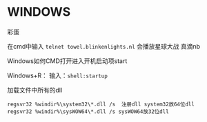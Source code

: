 # WINDOWS

彩蛋

在cmd中输入 `telnet towel.blinkenlights.nl` 
会播放星球大战 真滴nb



Windows如何CMD打开进入开机启动项start

Windows+R：
输入：`shell:startup`

加载文件中所有的dll

```
regsvr32 %windir%\system32\*.dll /s  注册dll system32放64位dll
regsvr32 %windir%\sysWOW64\*.dll /s sysWOW64放32位dll
```


